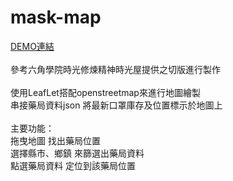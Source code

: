 # mask-map<br>
[DEMO連結](https://serjun555.github.io/mask-map/)<br>
<br>
參考六角學院時光修煉精神時光屋提供之切版進行製作<br>
<br>
使用LeafLet搭配openstreetmap來進行地圖繪製<br>
串接藥局資料json 將最新口罩庫存及位置標示於地圖上<br>
<br>
主要功能：<br>
拖曳地圖 找出藥局位置<br>
選擇縣市、鄉鎮 來篩選出藥局資料<br>
點選藥局資料 定位到該藥局位置<br>

